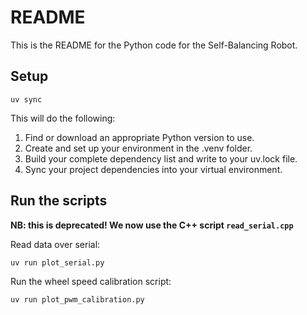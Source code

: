 # README

This is the README for the Python code for the Self-Balancing Robot.

## Setup

```
uv sync
```

This will do the following:
1. Find or download an appropriate Python version to use.
2. Create and set up your environment in the .venv folder.
3. Build your complete dependency list and write to your uv.lock file.
4. Sync your project dependencies into your virtual environment.

## Run the scripts

**NB: this is deprecated! We now use the C++ script `read_serial.cpp`**

Read data over serial:

`uv run plot_serial.py`

Run the wheel speed calibration script:

`uv run plot_pwm_calibration.py`
